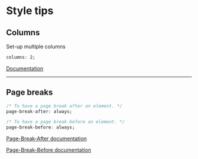 # Style tips
## Columns
Set-up multiple columns
```css
columns: 2;
```

[Documentation](https://www.w3schools.com/cssref/css3_pr_columns.asp)

---

## Page breaks
```css
/* To have a page break after an element. */
page-break-after: always;

/* To have a page break before an element. */
page-break-before: always;
```

[Page-Break-After documentation](https://www.w3schools.com/cssref/pr_print_pageba.asp)

[Page-Break-Before documentation](https://www.w3schools.com/cssref/pr_print_pagebb.asp)
